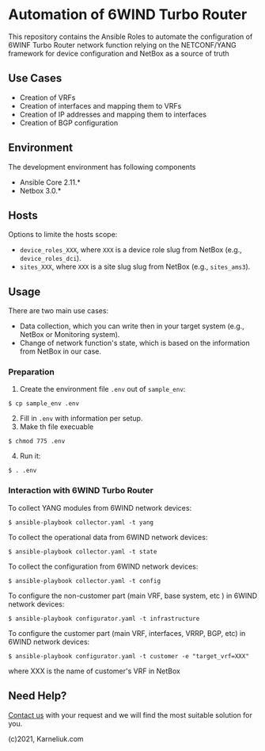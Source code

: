# Automation of 6WIND Turbo Router
This repository contains the Ansible Roles to automate the configuration of 6WINF Turbo Router network function relying on the NETCONF/YANG framework for device configuration and NetBox as a source of truth

## Use Cases
- Creation of VRFs
- Creation of interfaces and mapping them to VRFs
- Creation of IP addresses and mapping them to interfaces
- Creation of BGP configuration

## Environment
The development environment has following components
- Ansible Core 2.11.*
- Netbox 3.0.*

## Hosts
Options to limite the hosts scope:
- `device_roles_XXX`, where `XXX` is a device role slug from NetBox (e.g., `device_roles_dci`).
- `sites_XXX`, where `XXX` is a site slug slug from NetBox (e.g., `sites_ams3`).

## Usage
There are two main use cases:
- Data collection, which you can write then in your target system (e.g., NetBox or Monitoring system).
- Change of network function's state, which is based on the information from NetBox in our case.

### Preparation
1. Create the environment file `.env` out of `sample_env`:
```
$ cp sample_env .env
```
2. Fill in `.env` with information per setup.
3. Make th file execuable
```
$ chmod 775 .env
```
4. Run it:
```
$ . .env
```

### Interaction with 6WIND Turbo Router
To collect YANG modules from 6WIND network devices:
```
$ ansible-playbook collector.yaml -t yang
```

To collect the operational data from 6WIND network devices:
```
$ ansible-playbook collector.yaml -t state
```

To collect the configuration from 6WIND network devices:
```
$ ansible-playbook collector.yaml -t config
```

To configure the non-customer part (main VRF, base system, etc ) in 6WIND network devices:
```
$ ansible-playbook configurator.yaml -t infrastructure
```

To configure the customer part (main VRF, interfaces, VRRP, BGP, etc) in 6WIND network devices:
```
$ ansible-playbook configurator.yaml -t customer -e "target_vrf=XXX"
```
where XXX is the name of customer's VRF in NetBox

## Need Help?
[Contact us](https://karneliuk.com/contact/) with your request and we will find the most suitable solution for you.

(c)2021, Karneliuk.com